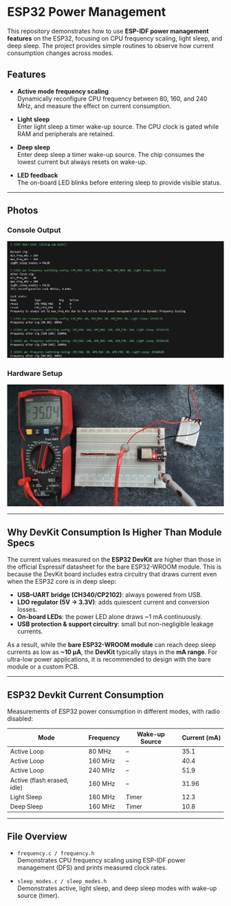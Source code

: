 # ESP32 Power Management

This repository demonstrates how to use **ESP-IDF power management features** on the ESP32, focusing on CPU frequency scaling, light sleep, and deep sleep. The project provides simple routines to observe how current consumption changes across modes.

## Features

- **Active mode frequency scaling**  
  Dynamically reconfigure CPU frequency between 80, 160, and 240 MHz, and measure the effect on current consumption.

- **Light sleep**  
  Enter light sleep a timer wake-up source. The CPU clock is gated while RAM and peripherals are retained.

- **Deep sleep**  
  Enter deep sleep a timer wake-up source. The chip consumes the lowest current but always resets on wake-up.

- **LED feedback**  
  The on-board LED blinks before entering sleep to provide visible status.

---

## Photos

### Console Output
![console](/docs/Console.png)

### Hardware Setup
![setup](/docs/Setup.jpg)

---

## Why DevKit Consumption Is Higher Than Module Specs

The current values measured on the **ESP32 DevKit** are higher than those in the official Espressif datasheet for the bare ESP32-WROOM module. This is because the DevKit board includes extra circuitry that draws current even when the ESP32 core is in deep sleep:

- **USB–UART bridge (CH340/CP2102)**: always powered from USB.  
- **LDO regulator (5V → 3.3V)**: adds quiescent current and conversion losses.  
- **On-board LEDs**: the power LED alone draws ~1 mA continuously.  
- **USB protection & support circuitry**: small but non-negligible leakage currents.  

As a result, while the **bare ESP32-WROOM module** can reach deep sleep currents as low as **~10 µA**, the **DevKit** typically stays in the **mA range**. For ultra-low power applications, it is recommended to design with the bare module or a custom PCB.

---

## ESP32 Devkit Current Consumption

Measurements of ESP32 power consumption in different modes, with radio disabled:

| Mode                        | Frequency | Wake-up Source | Current (mA) |
|-----------------------------|-----------|----------------|--------------|
| Active Loop                 | 80 MHz    | –              | 35.1         |
| Active Loop                 | 160 MHz   | –              | 40.4         |
| Active Loop                 | 240 MHz   | –              | 51.9         |
| Active (flash erased, idle) | 160 MHz   | –              | 31.96        |
| Light Sleep                 | 160 MHz   | Timer          | 12.3         |
| Deep Sleep                  | 160 MHz   | Timer          | 10.8         |

---

## File Overview

- `frequency.c / frequency.h`  
  Demonstrates CPU frequency scaling using ESP-IDF power management (DFS) and prints measured clock rates.

- `sleep_modes.c / sleep_modes.h`  
  Demonstrates active, light sleep, and deep sleep modes with wake-up source (timer).


